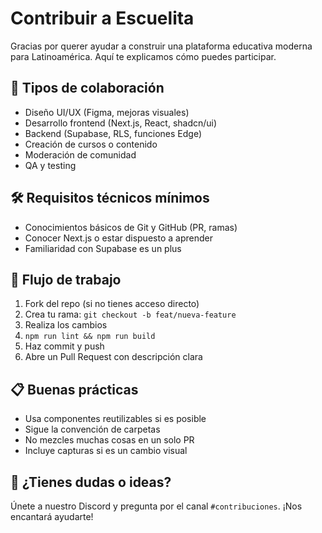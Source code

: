 # Contribuir a Escuelita

Gracias por querer ayudar a construir una plataforma educativa moderna para Latinoamérica. Aquí te explicamos cómo puedes participar.

## 🧪 Tipos de colaboración

- Diseño UI/UX (Figma, mejoras visuales)
- Desarrollo frontend (Next.js, React, shadcn/ui)
- Backend (Supabase, RLS, funciones Edge)
- Creación de cursos o contenido
- Moderación de comunidad
- QA y testing

## 🛠 Requisitos técnicos mínimos

- Conocimientos básicos de Git y GitHub (PR, ramas)
- Conocer Next.js o estar dispuesto a aprender
- Familiaridad con Supabase es un plus

## 🧭 Flujo de trabajo

1. Fork del repo (si no tienes acceso directo)
2. Crea tu rama: `git checkout -b feat/nueva-feature`
3. Realiza los cambios
4. `npm run lint && npm run build`
5. Haz commit y push
6. Abre un Pull Request con descripción clara

## 📋 Buenas prácticas

- Usa componentes reutilizables si es posible
- Sigue la convención de carpetas
- No mezcles muchas cosas en un solo PR
- Incluye capturas si es un cambio visual

## 📣 ¿Tienes dudas o ideas?

Únete a nuestro Discord y pregunta por el canal `#contribuciones`. ¡Nos encantará ayudarte!
